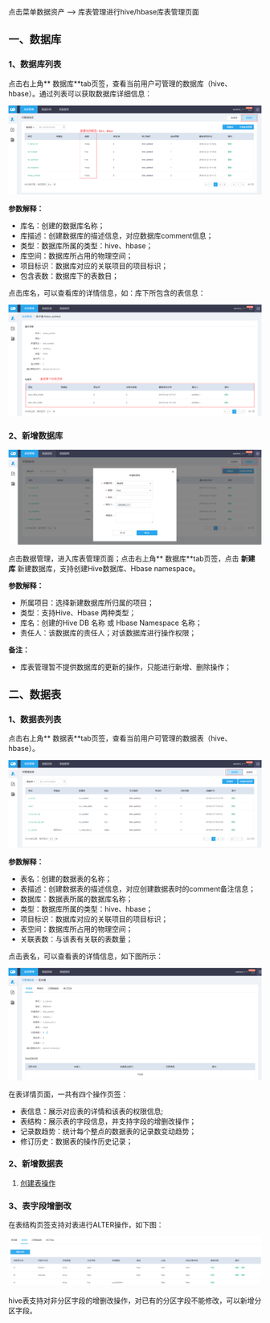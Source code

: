 点击菜单数据资产 —> 库表管理进行hive/hbase库表管理页面
## 一、数据库
### 1、数据库列表
点击右上角** 数据库**tab页签，查看当前用户可管理的数据库（hive、hbase）。通过列表可以获取数据库详细信息：

![manage_db_list](pictures\manage_db_list.png)

**参数解释：**
- 库名：创建的数据库名称；
- 库描述：创建数据库的描述信息，对应数据库comment信息；
- 类型：数据库所属的类型：hive、hbase；
- 库空间：数据库所占用的物理空间；
- 项目标识：数据库对应的关联项目的项目标识；
- 包含表数：数据库下的表数目；


点击库名，可以查看库的详情信息，如：库下所包含的表信息：

![db_table_list](pictures\db_table_list.png)
### 2、新增数据库
![manage_db](pictures\manage_db.png)

点击数据管理，进入库表管理页面；点击右上角** 数据库**tab页签，点击 **新建库** 新建数据库，支持创建Hive数据库、Hbase namespace。

**参数解释：**
- 所属项目：选择新建数据库所归属的项目；
- 类型：支持Hive、Hbase 两种类型；
- 库名：创建的Hive DB 名称 或 Hbase Namespace 名称；
- 责任人：该数据库的责任人；对该数据库进行操作权限；

**备注：**
- 库表管理暂不提供数据库的更新的操作，只能进行新增、删除操作；

## 二、数据表

### 1、数据表列表
点击右上角** 数据表**tab页签，查看当前用户可管理的数据表（hive、hbase）。

![table_list](pictures\table_list.png)

**参数解释：**
- 表名：创建的数据表的名称；
- 表描述：创建数据表的描述信息，对应创建数据表时的comment备注信息；
- 数据库：数据表所属的数据库名称；
- 类型：数据库所属的类型：hive、hbase；
- 项目标识：数据库对应的关联项目的项目标识；
- 表空间：数据库所占用的物理空间；
- 关联表数：与该表有关联的表数量；

点击表名，可以查看表的详情信息，如下图所示：

![table_detail](pictures\table_detail.png)

在表详情页面，一共有四个操作页签：
- 表信息：展示对应表的详情和该表的权限信息;
- 表结构：展示表的字段信息，并支持字段的增删改操作；
- 记录数趋势：统计每个整点的数据表的记录数变动趋势；
- 修订历史：数据表的操作历史记录；

### 2、新增数据表
1. [创建表操作](./addtable.md)

### 3、表字段增删改
在表结构页签支持对表进行ALTER操作，如下图：

![table_hive_column_edit](pictures\table_hive_column_edit.png)

hive表支持对非分区字段的增删改操作，对已有的分区字段不能修改，可以新增分区字段。
